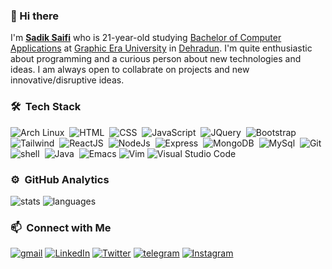 ### 👋 Hi there

I'm <b>[Sadik Saifi](https://github.com/sadikeey)</b> who is 21-year-old studying [Bachelor of Computer Applications](https://www.shiksha.com/it-software/articles/all-you-need-to-know-about-bca-and-its-scope-blogId-13258) at [Graphic Era University](https://www.geu.ac.in/) in [Dehradun](https://en.wikipedia.org/wiki/Dehradun). I'm quite enthusiastic about programming and a curious person about new technologies and ideas. I am always open to collabrate on projects and new innovative/disruptive ideas.

### 🛠 &nbsp;Tech Stack

![Arch Linux](https://img.shields.io/badge/Arch_Linux-1793D1?style=flat&logo=arch-linux&logoColor=white)&nbsp;
![HTML](https://img.shields.io/badge/HTML-E34F26?style=flat&logo=html5&logoColor=white)&nbsp;
![CSS](https://img.shields.io/badge/-CSS-1572B6?style=flat&logo=CSS3&logoColor=white)&nbsp;
![JavaScript](https://img.shields.io/badge/JavaScript-F7DF1E?style=flat&logo=javascript&logoColor=black)&nbsp;
![JQuery](https://img.shields.io/badge/jQuery-0769AD?style=flat&logo=jquery&logoColor=white)&nbsp;
![Bootstrap](https://img.shields.io/badge/Bootstrap-563D7C?style=flat&logo=bootstrap&logoColor=white)&nbsp;
![Tailwind](https://img.shields.io/badge/Tailwind_CSS-38B2AC?style=flat&logo=tailwind-css&logoColor=white)&nbsp;
![ReactJS](https://img.shields.io/badge/React.JS-20232A?style=flat&logo=react&logoColor=61DAFB)&nbsp;
![NodeJs](https://img.shields.io/badge/Node.Js-43853D?style=flat&logo=node.js&logoColor=white)&nbsp;
![Express](https://img.shields.io/badge/Express.Js-404D59?style=flat&logo=express)&nbsp;
![MongoDB](https://img.shields.io/badge/MongoDB-4EA94B?style=flat&logo=mongodb&logoColor=white)&nbsp;
![MySql](https://img.shields.io/badge/MySQL-00000F?style=flat&logo=mysql&logoColor=white)&nbsp;
![Git](https://img.shields.io/badge/GIT-E44C30?style=flat&logo=git&logoColor=white)&nbsp;
![shell](https://img.shields.io/badge/-Bash_Script-blue?style=flat&logo=powershell&logoColor=white)&nbsp;
![Java](https://img.shields.io/badge/Java-f80000?style=flat&logo=oracle&logoColor=white)&nbsp;
![Emacs](https://img.shields.io/badge/Emacs-%237F5AB6.svg?&style=flat&logo=gnu-emacs&logoColor=white)
![Vim](https://img.shields.io/badge/VIM-%2311AB00.svg?style=flat&logo=vim&logoColor=white)
![Visual Studio Code](https://img.shields.io/badge/Visual_Studio_Code-0078D4?style=flat&logo=visual%20studio%20code&logoColor=white)&nbsp;

### ⚙️ &nbsp;GitHub Analytics

![stats](https://github-readme-stats.vercel.app/api?username=sadikeey&theme=gotham&show_icons=true&border_color=2e3440)
![languages](https://github-readme-stats.vercel.app/api/top-langs/?username=sadikeey&layout=compact&exclude_repo=sadikeey.github.io&theme=gotham&border_color=2e3440&card_width=250)

### 📫 &nbsp;Connect with Me

[![gmail](https://img.shields.io/badge/-GMAIL-D14836?style=flat&logo=Gmail&logoColor=white)](mailto:sadiksaifi205@gmail.com)
[![LinkedIn](https://img.shields.io/badge/LinkedIn-0077B5?style=flat&logo=linkedin&logoColor=white)](https://www.linkedin.com/in/sadiksaifi)
[![Twitter](https://img.shields.io/badge/-TWITTER-1DA1F2?style=flat&logo=Twitter&logoColor=white)](https://www.twitter.com/sadikeey/)
[![telegram](https://img.shields.io/badge/-TELEGRAM-2CA5E0?style=flat&logo=Telegram&logoColor=white)](https://t.me/sadikeey)
[![Instagram](https://img.shields.io/badge/-INSTAGRAM-E4405F?style=flat&logo=Instagram&logoColor=white)](https://www.instagram.com/sadikeey/)
